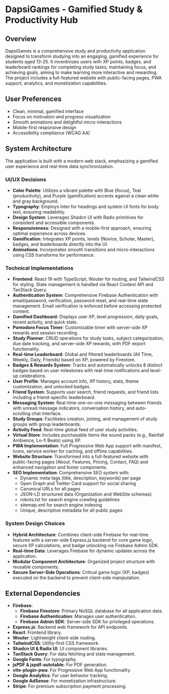# DapsiGames - Gamified Study & Productivity Hub

## Overview
DapsiGames is a comprehensive study and productivity application designed to transform studying into an engaging, gamified experience for students aged 13-25. It incentivizes users with XP points, badges, and leaderboard rankings for completing study tasks, maintaining focus, and achieving goals, aiming to make learning more interactive and rewarding. The project includes a full-featured website with public-facing pages, PWA support, analytics, and monetization capabilities.

## User Preferences
- Clean, minimal, gamified interface
- Focus on motivation and progress visualization
- Smooth animations and delightful micro-interactions
- Mobile-first responsive design
- Accessibility compliance (WCAG AA)

## System Architecture
The application is built with a modern web stack, emphasizing a gamified user experience and real-time data synchronization.

### UI/UX Decisions
- **Color Palette**: Utilizes a vibrant palette with Blue (focus), Teal (productivity), and Purple (gamification) accents against a clean white and gray background.
- **Typography**: Employs Inter for headings and system UI fonts for body text, ensuring readability.
- **Design System**: Leverages Shadcn UI with Radix primitives for consistent and accessible components.
- **Responsiveness**: Designed with a mobile-first approach, ensuring optimal experience across devices.
- **Gamification**: Integrates XP points, levels (Novice, Scholar, Master), badges, and leaderboards directly into the UI.
- **Animations**: Incorporates smooth transitions and micro-interactions using CSS transforms for performance.

### Technical Implementations
- **Frontend**: React 19 with TypeScript, Wouter for routing, and TailwindCSS for styling. State management is handled via React Context API and TanStack Query.
- **Authentication System**: Comprehensive Firebase Authentication with email/password, verification, password reset, and real-time state management. Email verification is enforced before accessing protected content.
- **Gamified Dashboard**: Displays user XP, level progression, daily goals, recent activity, and quick stats.
- **Pomodoro Focus Timer**: Customizable timer with server-side XP rewards and session recording.
- **Study Planner**: CRUD operations for study tasks, subject categorization, due date tracking, and server-side XP rewards, with PDF export functionality.
- **Real-time Leaderboard**: Global and filtered leaderboards (All Time, Weekly, Daily, Friends) based on XP, powered by Firestore.
- **Badges & Rewards System**: Tracks and automatically unlocks 8 distinct badges based on user milestones with real-time notifications and level-up celebrations.
- **User Profile**: Manages account info, XP history, stats, theme customization, and unlocked badges.
- **Friend System**: Supports user search, friend requests, and friend lists including a friend-specific leaderboard.
- **Messaging System**: Real-time one-on-one messaging between friends with unread message indicators, conversation history, and auto-scrolling chat interface.
- **Study Groups**: Facilitates creation, joining, and management of study groups with group leaderboards.
- **Activity Feed**: Real-time global feed of user study activities.
- **Virtual Store**: Includes purchasable items like sound packs (e.g., Rainfall Ambience, Lo-fi Beats) using XP.
- **PWA Implementation**: Full Progressive Web App support with manifest, icons, service worker for caching, and offline capabilities.
- **Website Structure**: Transformed into a full-featured website with public-facing pages (About, Features, Pricing, Contact, FAQ) and enhanced navigation and footer components.
- **SEO Implementation**: Comprehensive SEO system with:
  - Dynamic meta tags (title, description, keywords) per page
  - Open Graph and Twitter Card support for social sharing
  - Canonical URLs for all pages
  - JSON-LD structured data (Organization and WebSite schemas)
  - robots.txt for search engine crawling guidelines
  - sitemap.xml for search engine indexing
  - Unique, descriptive metadata for all public pages

### System Design Choices
- **Hybrid Architecture**: Combines client-side Firebase for real-time features with a server-side Express.js backend for core game logic, secure XP calculations, and badge unlocking via Firebase Admin SDK.
- **Real-time Data**: Leverages Firebase for dynamic updates across the application.
- **Modular Component Architecture**: Organized project structure with reusable components.
- **Secure Server-Side Operations**: Critical game logic (XP, badges) executed on the backend to prevent client-side manipulation.

## External Dependencies
- **Firebase**:
    - **Firebase Firestore**: Primary NoSQL database for all application data.
    - **Firebase Authentication**: Manages user authentication.
    - **Firebase Admin SDK**: Server-side SDK for privileged operations.
- **Express.js**: Backend web framework for API endpoints.
- **React**: Frontend library.
- **Wouter**: Lightweight client-side routing.
- **TailwindCSS**: Utility-first CSS framework.
- **Shadcn UI & Radix UI**: UI component libraries.
- **TanStack Query**: For data fetching and state management.
- **Google Fonts**: For typography.
- **jsPDF & jspdf-autotable**: For PDF generation.
- **vite-plugin-pwa**: For Progressive Web App functionality.
- **Google Analytics**: For user behavior tracking.
- **Google AdSense**: For monetization infrastructure.
- **Stripe**: For premium subscription payment processing.